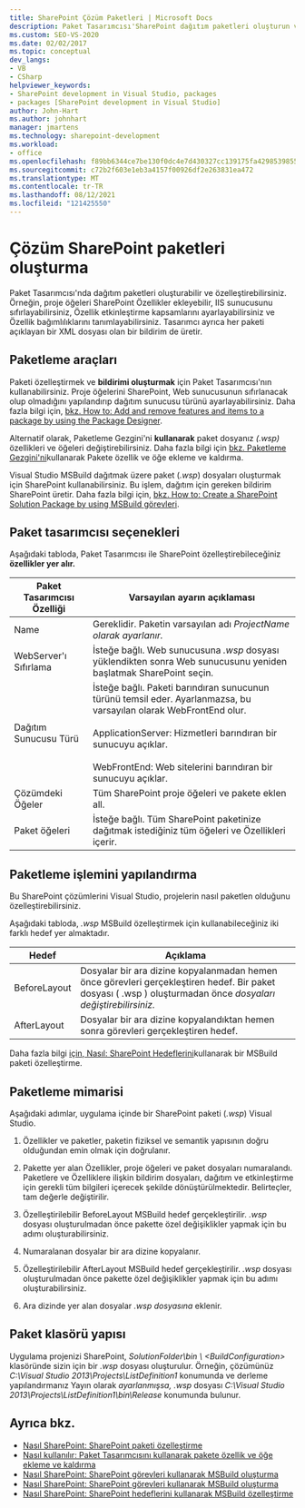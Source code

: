 ```yaml
---
title: SharePoint Çözüm Paketleri | Microsoft Docs
description: Paket Tasarımcısı'SharePoint dağıtım paketleri oluşturun ve özelleştirin. Paketleme araçlarını, tasarımcı seçeneklerini ve klasör yapısını keşfedin.
ms.custom: SEO-VS-2020
ms.date: 02/02/2017
ms.topic: conceptual
dev_langs:
- VB
- CSharp
helpviewer_keywords:
- SharePoint development in Visual Studio, packages
- packages [SharePoint development in Visual Studio]
author: John-Hart
ms.author: johnhart
manager: jmartens
ms.technology: sharepoint-development
ms.workload:
- office
ms.openlocfilehash: f89bb6344ce7be130f0dc4e7d430327cc139175fa4298539855d5b37ec65f01c
ms.sourcegitcommit: c72b2f603e1eb3a4157f00926df2e263831ea472
ms.translationtype: MT
ms.contentlocale: tr-TR
ms.lasthandoff: 08/12/2021
ms.locfileid: "121425550"
---
```

# <a name="create-sharepoint-solution-packages"></a>Çözüm SharePoint paketleri oluşturma
  Paket Tasarımcısı'nda dağıtım paketleri oluşturabilir ve özelleştirebilirsiniz. Örneğin, proje öğeleri SharePoint Özellikler ekleyebilir, IIS sunucusunu sıfırlayabilirsiniz, Özellik etkinleştirme kapsamlarını ayarlayabilirsiniz ve Özellik bağımlılıklarını tanımlayabilirsiniz. Tasarımcı ayrıca her paketi açıklayan bir XML dosyası olan bir bildirim de üretir.

## <a name="packaging-tools"></a>Paketleme araçları
 Paketi özelleştirmek ve **bildirimi oluşturmak** için Paket Tasarımcısı'nın kullanabilirsiniz. Proje öğelerini SharePoint, Web sunucusunun sıfırlanacak olup olmadığını yapılandırıp dağıtım sunucusu türünü ayarlayabilirsiniz. Daha fazla bilgi için, [bkz. How to: Add and remove features and items to a package by using the Package Designer](../sharepoint/how-to-add-and-remove-features-and-items-to-a-package-by-using-the-package-designer.md).

 Alternatif olarak, Paketleme Gezgini'ni **kullanarak** paket dosyanız *(.wsp)* özellikleri ve öğeleri değiştirebilirsiniz. Daha fazla bilgi için [bkz. Paketleme Gezgini'ni](../sharepoint/how-to-add-and-remove-features-and-items-to-a-package-by-using-the-packaging-explorer.md)kullanarak Pakete özellik ve öğe ekleme ve kaldırma.

 Visual Studio MSBuild dağıtmak üzere paket (*.wsp*) dosyaları oluşturmak için SharePoint kullanabilirsiniz. Bu işlem, dağıtım için gereken bildirim SharePoint üretir. Daha fazla bilgi için, [bkz. How to: Create a SharePoint Solution Package by using MSBuild görevleri](../sharepoint/how-to-create-a-sharepoint-solution-package-by-using-msbuild-tasks.md).

## <a name="package-designer-options"></a>Paket tasarımcısı seçenekleri
 Aşağıdaki tabloda, Paket Tasarımcısı ile SharePoint özelleştirebileceğiniz **özellikler yer alır.**

|Paket Tasarımcısı Özelliği|Varsayılan ayarın açıklaması|
|-------------------------------|------------------------------------|
|Name|Gereklidir. Paketin varsayılan adı *ProjectName olarak ayarlanır.*|
|WebServer'ı Sıfırlama|İsteğe bağlı. Web sunucusuna *.wsp* dosyası yüklendikten sonra Web sunucusunu yeniden başlatmak SharePoint seçin.|
|Dağıtım Sunucusu Türü|İsteğe bağlı. Paketi barındıran sunucunun türünü temsil eder. Ayarlanmazsa, bu varsayılan olarak WebFrontEnd olur.<br /><br /> ApplicationServer: Hizmetleri barındıran bir sunucuyu açıklar.<br /><br /> WebFrontEnd: Web sitelerini barındıran bir sunucuyu açıklar.|
|Çözümdeki Öğeler|Tüm SharePoint proje öğeleri ve pakete eklen all.|
|Paket öğeleri|İsteğe bağlı. Tüm SharePoint paketinize dağıtmak istediğiniz tüm öğeleri ve Özellikleri içerir.|

## <a name="configure-the-packaging-process"></a>Paketleme işlemini yapılandırma
 Bu SharePoint çözümlerini Visual Studio, projelerin nasıl paketlen olduğunu özelleştirebilirsiniz.

 Aşağıdaki tabloda, *.wsp* MSBuild özelleştirmek için kullanabileceğiniz iki farklı hedef yer almaktadır.

|Hedef|Açıklama|
|------------|-----------------|
|BeforeLayout|Dosyalar bir ara dizine kopyalanmadan hemen önce görevleri gerçekleştiren hedef. Bir paket dosyası ( .wsp ) oluşturmadan önce *dosyaları değiştirebilirsiniz.*|
|AfterLayout|Dosyalar bir ara dizine kopyalandıktan hemen sonra görevleri gerçekleştiren hedef.|

 Daha fazla bilgi [için, Nasıl: SharePoint Hedeflerini](../sharepoint/how-to-customize-a-sharepoint-solution-package-by-using-msbuild-targets.md)kullanarak bir MSBuild paketi özelleştirme.

## <a name="packaging-architecture"></a>Paketleme mimarisi
 Aşağıdaki adımlar, uygulama içinde bir SharePoint paketi (*.wsp*) Visual Studio.

1. Özellikler ve paketler, paketin fiziksel ve semantik yapısının doğru olduğundan emin olmak için doğrulanır.

2. Pakette yer alan Özellikler, proje öğeleri ve paket dosyaları numaralandı. Paketlere ve Özelliklere ilişkin bildirim dosyaları, dağıtım ve etkinleştirme için gerekli tüm bilgileri içerecek şekilde dönüştürülmektedir. Belirteçler, tam değerle değiştirilir.

3. Özelleştirilebilir BeforeLayout MSBuild hedef gerçekleştirilir. *.wsp* dosyası oluşturulmadan önce pakette özel değişiklikler yapmak için bu adımı oluşturabilirsiniz.

4. Numaralanan dosyalar bir ara dizine kopyalanır.

5. Özelleştirilebilir AfterLayout MSBuild hedef gerçekleştirilir. *.wsp* dosyası oluşturulmadan önce pakette özel değişiklikler yapmak için bu adımı oluşturabilirsiniz.

6. Ara dizinde yer alan dosyalar *.wsp dosyasına* eklenir.

## <a name="package-folder-structure"></a>Paket klasörü yapısı
 Uygulama projenizi SharePoint, *SolutionFolder\bin \\ \<BuildConfiguration>* klasöründe sizin için bir *.wsp* dosyası oluşturulur. Örneğin, çözümünüz *C:\Visual Studio 2013\Projects\ListDefinition1* konumunda ve derleme yapılandırmanız Yayın olarak *ayarlanmışsa, .wsp* dosyası *C:\Visual Studio 2013\Projects\ListDefinition1\bin\Release* konumunda bulunur.

## <a name="see-also"></a>Ayrıca bkz.
- [Nasıl SharePoint: SharePoint paketi özelleştirme](../sharepoint/how-to-customize-a-sharepoint-solution-package.md)
- [Nasıl kullanılır: Paket Tasarımcısını kullanarak pakete özellik ve öğe ekleme ve kaldırma](../sharepoint/how-to-add-and-remove-features-and-items-to-a-package-by-using-the-package-designer.md)
- [Nasıl SharePoint: SharePoint görevleri kullanarak MSBuild oluşturma](../sharepoint/how-to-create-a-sharepoint-solution-package-by-using-msbuild-tasks.md)
- [Nasıl SharePoint: SharePoint görevleri kullanarak MSBuild oluşturma](../sharepoint/how-to-create-a-sharepoint-solution-package-by-using-msbuild-tasks.md)
- [Nasıl SharePoint: SharePoint hedeflerini kullanarak MSBuild özelleştirme](../sharepoint/how-to-customize-a-sharepoint-solution-package-by-using-msbuild-targets.md)
